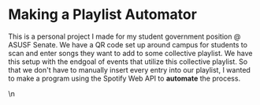 # Making a Playlist Automator

This is a personal project I made for my student government position @ ASUSF Senate. We have a QR code set up around campus for students to scan and enter songs they want to add to some collective playlist. We have this setup with the endgoal of events that utilize this collective playlist. So that we don't have to manually insert every entry into our playlist, I wanted to make a program using the Spotify Web API to **automate** the process. 

\n
